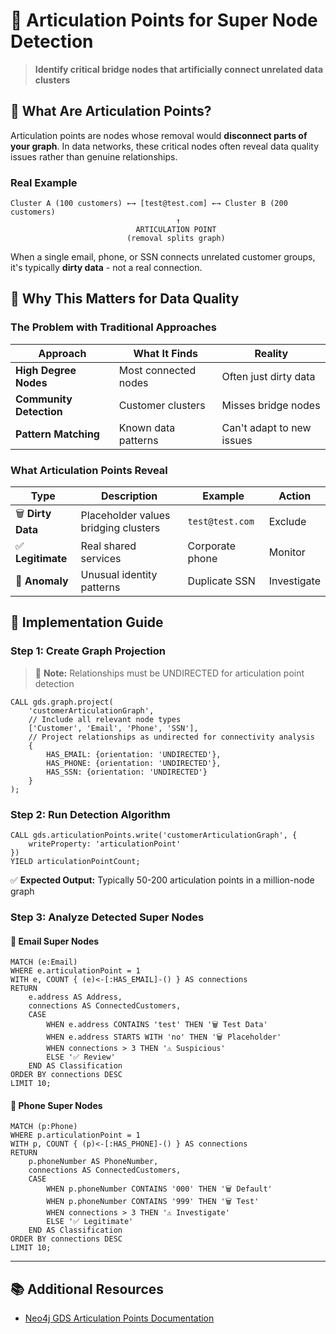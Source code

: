 # 🔗 Articulation Points for Super Node Detection

> **Identify critical bridge nodes that artificially connect unrelated data clusters**

## 📖 What Are Articulation Points?

Articulation points are nodes whose removal would **disconnect parts of your graph**. In data networks, these critical nodes often reveal data quality issues rather than genuine relationships.

### Real Example
```
Cluster A (100 customers) ←→ [test@test.com] ←→ Cluster B (200 customers)
                                     ↑
                            ARTICULATION POINT
                          (removal splits graph)
```

When a single email, phone, or SSN connects unrelated customer groups, it's typically **dirty data** - not a real connection.

## 🎯 Why This Matters for Data Quality

### The Problem with Traditional Approaches

| Approach | What It Finds | Reality |
|----------|--------------|----------|
| **High Degree Nodes** | Most connected nodes | Often just dirty data |
| **Community Detection** | Customer clusters | Misses bridge nodes |
| **Pattern Matching** | Known data patterns | Can't adapt to new issues |

### What Articulation Points Reveal

| Type | Description | Example | Action |
|------|-------------|---------|--------|
| 🗑️ **Dirty Data** | Placeholder values bridging clusters | `test@test.com` | Exclude |
| ✅ **Legitimate** | Real shared services | Corporate phone | Monitor |
| 🚨 **Anomaly** | Unusual identity patterns | Duplicate SSN | Investigate |

## 🚀 Implementation Guide

### Step 1: Create Graph Projection

> 📝 **Note:** Relationships must be UNDIRECTED for articulation point detection

```cypher
CALL gds.graph.project(
    'customerArticulationGraph',
    // Include all relevant node types
    ['Customer', 'Email', 'Phone', 'SSN'],
    // Project relationships as undirected for connectivity analysis
    {
        HAS_EMAIL: {orientation: 'UNDIRECTED'},
        HAS_PHONE: {orientation: 'UNDIRECTED'}, 
        HAS_SSN: {orientation: 'UNDIRECTED'}
    }
);
```

### Step 2: Run Detection Algorithm

```cypher
CALL gds.articulationPoints.write('customerArticulationGraph', { 
    writeProperty: 'articulationPoint'
})
YIELD articulationPointCount;
```

✅ **Expected Output:** Typically 50-200 articulation points in a million-node graph

### Step 3: Analyze Detected Super Nodes

#### 📧 Email Super Nodes
```cypher
MATCH (e:Email)
WHERE e.articulationPoint = 1
WITH e, COUNT { (e)<-[:HAS_EMAIL]-() } AS connections
RETURN 
    e.address AS Address,
    connections AS ConnectedCustomers,
    CASE 
        WHEN e.address CONTAINS 'test' THEN '🗑️ Test Data'
        WHEN e.address STARTS WITH 'no' THEN '🗑️ Placeholder'
        WHEN connections > 3 THEN '⚠️ Suspicious'
        ELSE '✅ Review'
    END AS Classification
ORDER BY connections DESC
LIMIT 10;
```

#### 📱 Phone Super Nodes
```cypher
MATCH (p:Phone)
WHERE p.articulationPoint = 1
WITH p, COUNT { (p)<-[:HAS_PHONE]-() } AS connections
RETURN 
    p.phoneNumber AS PhoneNumber,
    connections AS ConnectedCustomers,
    CASE 
        WHEN p.phoneNumber CONTAINS '000' THEN '🗑️ Default'
        WHEN p.phoneNumber CONTAINS '999' THEN '🗑️ Test'
        WHEN connections > 3 THEN '⚠️ Investigate'
        ELSE '✅ Legitimate'
    END AS Classification
ORDER BY connections DESC
LIMIT 10;
```

---

## 📚 Additional Resources

- [Neo4j GDS Articulation Points Documentation](https://neo4j.com/docs/graph-data-science/current/algorithms/articulation-points/)